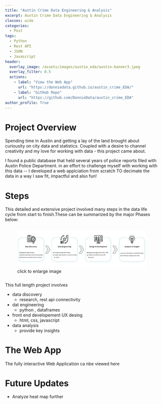 ```yaml
---
title: "Austin Crime Data Engineering & Analysis"
excerpt: Austin Crime Data Engineering & Analysis
classes: wide
categories:
  - Post
tags:
  - Python
  - Rest API
  - JSON
  - Javascript
header:
  overlay_image: /assets/images/austin_eda/austin-banner3.jpeg
  overlay_filter: 0.5 
  actions:
    - label: "View the Web App" 
      url: "https://donniedata.github.io/austin_crime_EDA/"
    - label: "GitHub Repo"
      url: "https://github.com/DonnieData/austin_crime_EDA"
author_profile: True 
---
```


# Project Overview 
Spending time in Austin and getting a lay of the land brought about curiousity on city data and statistics. Coupled with a desire to channel creativity and my love for working with data - this project came about.

I found a public database that held several years of police reports filed with Austin Police Department. 
in an effort to challenge myself with working with this data -- I developed a web applciation from scratch TO decimate the data in a way I saw fit, impactful and also fun!


# Steps 
This detailed and extensive project involved many steps in the data life cycle from start to finish.These can be summarized by the major Phases below: 

<div class="notice" style="display:flex; justify-content: center; width:300;">
<figure>
  <a href="/assets/images/austin_eda/Austin_eda_project_steps1.jpg"><img src="/assets/images/austin_eda/Austin_eda_project_steps1.jpg"></a>
  <figcaption>click to enlarge image</figcaption>
</figure>
  </div>
  
This full length project involves 
- data discovery
    - research, rest api connectivity 
- dat engineering
    - python , dataframes
- front end developement UX desing
    - html, css, javascript
- data analysis
  - provide key insights 

# The Web App 
The fully interactive Web Application ca nbe viewed here

# Future Updates
- Analyze heat map further 










  






